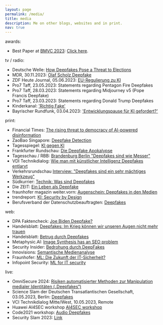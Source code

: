 ```yaml
---
layout: page
permalink: /media/
title: media
description: Me on other blogs, websites and in print.
nav: true
---
```


awards:
- Best Paper at <a href="https://bmvc2023.org/">BMVC 2023</a>: <a href="/assets/img/best_paper_bmvc23.png">Click here</a>.

tv / radio:
- Deutsche Welle: <a href="https://www.youtube.com/watch?v=0QlScDJtqWw">How Deepfakes Pose a Threat to Elections</a>
- MDR, 30.11.2023: <a href="https://www.mdr.de/audio-2492026_zc-61c1655f_zs-94656218.html">Olaf Scholz Deepfake </a>
- ZDF Heute Journal, 05.06.2023: <a href="https://www.zdf.de/nachrichten/heute-journal/heute-journal-vom-5-juni-2023-100.html">EU-Regulierung zu KI </a>
- Pro7 Taff, 23.05.2023: Statements regarding Pentagon Fire Deepfakes
- Pro7 Taff, 28.03.2023: Statements regarding Midjourney v5 (Pope Francis Deepfake)
- Pro7 Taff, 23.03.2023: Statements regarding Donald Trump Deepfakes
- Kinderkanal: <a href="https://www.kika.de/roadtrip-fuer-techfans/videos/richtig-fake-fuenf-104">'Richtig Fake'</a>
- Bayrischer Rundfunk, 03.04.2023: <a href="https://www.ardmediathek.de/video/br24/entwicklungspause-fuer-ki-gefordert/br-fernsehen/Y3JpZDovL2JyLmRlL3ZpZGVvLzhhYmEyNjZiLWEwNzktNDYxYy1hNGEwLTliZDQ0ZDU4OWQxNg">'Entwicklungspause für KI gefordert?'</a>

print:
- Financial Times: <a href="https://on.ft.com/47uKF0h">The rising threat to democracy of AI-powered disinformation</a>
- ZaoBao Singapore: <a href="https://www.zaobao.com.sg/lifestyle/feature/story20240119-1462802"> Deepfake Detection </a>
- Tagesspiegel: <a href="https://background.tagesspiegel.de/digitalisierung/ki-vs-ki-automatisierte-erkennung-von-deepfakes"> KI gegen KI </a>
- Frankfurter Rundschau: <a href="https://www.fr.de/kultur/gesellschaft/die-deepfake-apokalypse-92749539.html">Die Deepfake Apokalypse</a>
- Tagesschau / RBB: <a href="https://www.tagesschau.de/inland/regional/brandenburg/rbb-deepfakes-sind-wie-messer-man-kann-sie-missbrauchen-oder-gebrauchen-100.html"> Brandenburg Berlin "Deepfakes sind wie Messer" </a>
- VDI Technikdialog: <a href="https://www.vdi.de/veranstaltungen/detail/vdi-technikdialog-mitte-west-deepfake-gegen-ki-wie-man-mit-kuenstlicher-intelligenz-deepfakes-entlarvt"> Wie man mit künstlicher Intelligenz Deepfakes entlarvt </a>
- Verkehrsrundschau <a href="https://www.verkehrsrundschau.de/nachrichten/transport-logistik/interview-deepfakes-sind-ein-sehr-maechtiges-werkzeug-3433236">Interview: "Deepfakes sind ein sehr mächtiges Werkzeug"</a>
- Südkurrier: <a href="https://www.suedkurier.de/ueberregional/wissenschaft/was-sind-deepfakes;art1350069,11556435">Technik: Was sind Deepfakes</a>
- Die ZEIT: <a href="https://www.zeit.de/digital/2022-06/deepfake-tiktok-ki-faelschung">Ein Leben als Deepfake</a>
- fraunhofer magazin weiter.vorn: <a href="https://www.archiv.fraunhofer.de/fraunhofer-magazin_2_2021/#39">Augenschein: Deepfakes in den Medien</a>
- trendreport: <a href="https://www.trendreport.de/ki-security-by-design/"> KI: Security by Design </a>
- Berufsverband der Datenschutzbeauftragten: <a href="https://www.bvdnet.de/wp-content/uploads/2022/07/29_BvDS-358_BvD_News_2022-2_Web.pdf"> Deepfakes </a> 

web:
- DPA Faktencheck: <a href="https://dpa-factchecking.com/germany/220803-99-257169/">Joe Biden Deepfake? </a>
- Handelsblatt: <a href="https://www.handelsblatt.com/technik/forschung-innovation/insight-innovation-deepfakes-im-krieg-koennen-wir-unseren-augen-nicht-mehr-trauen/28176612.html"> Deepfakes: Im Krieg können wir unseren Augen nicht mehr trauen </a>
- Handelsblatt: <a href="https://www.handelsblatt.com/technik/it-internet/cyberkriminalitaet-wie-der-enkeltrick-nur-mit-ki-deepfake-betrueger-erpressen-firmen-mit-falscher-chef-stimme/28003742.html"> Betrug durch Deepfakes </a>
- Metaphysic.AI: <a href="https://metaphysic.ai/image-synthesis-has-an-seo-problem/">Image Synthesis has an SEO problem</a>
- Security Insider: <a href="https://www.security-insider.de/wo-deep-fakes-schon-jetzt-eine-gefahr-darstellen-a-1014123/"> Bedrohung durch DeepFakes </a>
- Innovisions: <a href="https://www.fraunhofer-innovisions.de/semantische-medienanalyse/gelesen-und-verstanden/"> Semantische Medienanalyse </a>
- Fraunhofer: <a href="https://www.aisec.fraunhofer.de/de/presse-und-veranstaltungen/presse/pressemitteilungen/2020/kuenstliche-intelligenz.html"> ML: Die Zukunft der IT-Sicherheit? </a>
- Infopoint Security: <a href="https://www.infopoint-security.de/ki-als-cybersecurity-mitarbeiter-maschinelles-lernen-fuer-mehr-sicherheit/a19233/"> ML for IT security </a>

live:
- OmniSecure 2024: <a href="https://omnisecure.berlin/agenda/"> Risiken automatisierter Methoden zur Manipulation medialer Identitäten („Deepfakes“)</a>
- Science Slam der Deutschen Transatlantischen Gesellschaft, 03.05.2023, Berlin: <a href="https://ata-dag.de/securityslam23/"> Deepfakes </a>
- VCI Technikdialog Mitte/West, 10.05.2023, Remote
- Huawei AI4SEC workshop <a href="https://ai4sec.net/IW2021/"> AI4SEC workshop </a>
- Code2021 workshop: <a href="https://www.unibw.de/code-events/workshops"> Audio Deepfakes</a>
- Security Slam 2023: <a href="https://ata-dag.de/securityslam23/">Link </a>
